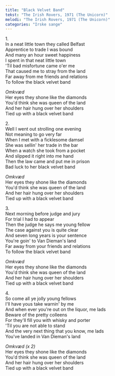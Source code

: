 ```yaml
---
title: "Black Velvet Band"
tekst: "The Irish Rovers, 1971 (The Unicorn)"
melodi: "The Irish Rovers, 1971 (The Unicorn)"
categories: "Irske sange"
---
```


1\.\
In a neat little town they called Belfast\
Apprentice to trade I was bound\
And many an hour sweet happiness\
I spent in that neat little town\
'Til bad misfortune came o'er me\
That caused me to stray from the land\
Far away from me friends and relations\
To follow the black velvet band

*Omkvæd*\
Her eyes they shone like the diamonds\
You'd think she was queen of the land\
And her hair hung over her shoulders\
Tied up with a black velvet band

2\.\
Well I went out strolling one evening\
Not meaning to go very far\
When I met with a ficklesome damsel\
She was sellin' her trade in the bar\
When a watch she took from a pocket\
And slipped it right into me hand\
Then the law came and put me in prison\
Bad luck to her black velvet band

*Omkvæd*\
Her eyes they shone like the diamonds\
You'd think she was queen of the land\
And her hair hung over her shoulders\
Tied up with a black velvet band

3\.\
Next morning before judge and jury\
For trial I had to appear\
Then the judge he says me young fellow\
The case against you is quite clear\
And seven long years is your sentence\
You're goin' to Van Dieman's land\
Far away from your friends and relations\
To follow the black velvet band

*Omkvæd*\
Her eyes they shone like the diamonds\
You'd think she was queen of the land\
And her hair hung over her shoulders\
Tied up with a black velvet band

4\.\
So come all ye jolly young fellows\
I'll have yous take warnin' by me\
And when ever you're out on the liquor, me lads\
Beware of the pretty colleens\
For they'll fill you with whisky and porter\
'Til you are not able to stand\
And the very next thing that you know, me lads\
You've landed in Van Dieman's land

*Omkvæd (x 2)*\
Her eyes they shone like the diamonds\
You'd think she was queen of the land\
And her hair hung over her shoulders\
Tied up with a black velvet band